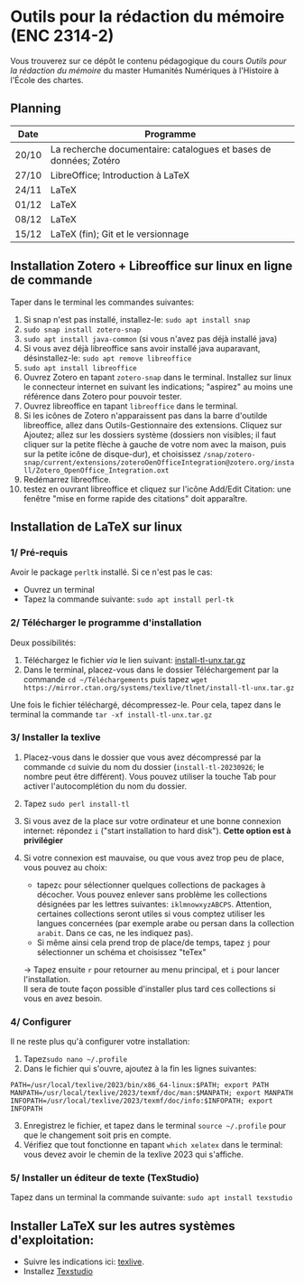 #  Outils pour la rédaction du mémoire (ENC 2314-2)

Vous trouverez sur ce dépôt le contenu pédagogique du cours *Outils pour la rédaction du mémoire*  du master Humanités Numériques  à l'Histoire à l'École des chartes.

## Planning

|Date|Programme|
|-- |-- |
|20/10|La recherche documentaire: catalogues et bases de données; Zotéro|
|27/10|LibreOffice; Introduction à LaTeX|
|24/11|LaTeX|
|01/12|LaTeX|
|08/12|LaTeX|
|15/12|LaTeX (fin); Git et le versionnage|


## Installation Zotero + Libreoffice sur linux en ligne de commande

Taper dans le terminal les commandes suivantes:

1.  Si snap n'est pas installé, installez-le: `sudo apt install snap`
1. `sudo snap install zotero-snap` 
2. `sudo apt install java-common` (si vous n'avez pas déjà installé java)
3. Si vous avez déjà libreoffice sans avoir installé java auparavant, désinstallez-le: `sudo apt remove libreoffice`
4. `sudo apt install libreoffice`
5. Ouvrez Zotero en tapant `zotero-snap` dans le terminal. Installez sur linux le connecteur internet en suivant les indications;  "aspirez" au moins une référence dans Zotero pour pouvoir tester.
6. Ouvrez libreoffice en tapant `libreoffice` dans le terminal.
7. Si les icônes de Zotero n'apparaissent pas dans la barre d'outilde libreoffice, allez dans Outils-Gestionnaire des extensions.  Cliquez sur Ajoutez;  allez sur les dossiers système (dossiers non visibles; il faut cliquer sur la petite flèche à gauche de votre nom avec la maison, puis sur la petite icône de disque-dur), et choisissez `/snap/zotero-snap/current/extensions/zoteroOenOfficeIntegration@zotero.org/install/Zotero_OpenOffice_Integration.oxt`
7. Redémarrez libreoffice.
8. testez en ouvrant libreoffice et cliquez sur l'icône Add/Edit Citation: une fenêtre "mise en forme rapide des citations" doit apparaître.


## Installation de LaTeX sur linux


### 1/ Pré-requis

Avoir le package `perltk` installé. Si ce n'est pas le cas:
- Ouvrez un terminal
- Tapez la commande suivante: `sudo apt install perl-tk` 


### 2/ Télécharger le programme d'installation

Deux possibilités: 

1. Téléchargez le fichier *via* le lien suivant: [install-tl-unx.tar.gz](https://mirror.ctan.org/systems/texlive/tlnet/install-tl-unx.tar.gz)
2. Dans le terminal, placez-vous dans le dossier Téléchargement par la commande `cd ~/Téléchargements` puis tapez `wget https://mirror.ctan.org/systems/texlive/tlnet/install-tl-unx.tar.gz`

Une fois le fichier téléchargé, décompressez-le. Pour cela,  tapez dans le terminal la commande `tar -xf install-tl-unx.tar.gz`


### 3/ Installer la texlive

1. Placez-vous dans le dossier que vous avez décompressé par la commande `cd` suivie du nom du dossier (`install-tl-20230926`; le nombre peut être différent). Vous pouvez utiliser la touche Tab pour activer l'autocomplétion du nom du dossier.
2. Tapez `sudo perl install-tl`
3. Si vous avez de la place sur votre ordinateur et une bonne connexion internet: répondez `i` ("start installation to hard disk"). **Cette option est à privilégier**
4. Si votre connexion est mauvaise, ou que vous avez trop peu de place, vous pouvez au choix:
	- tapez`c` pour sélectionner quelques collections de packages à décocher. Vous pouvez enlever sans problème les collections désignées par les lettres suivantes: `iklmnowxyzABCPS`. Attention, certaines collections seront utiles si vous comptez utiliser les langues concernées (par exemple arabe ou persan dans la collection `arabit`. Dans ce cas, ne les indiquez pas).
	- Si même ainsi cela prend trop de place/de temps, tapez `j` pour sélectionner un schéma et choisissez "teTex"   

	-> Tapez ensuite `r` pour retourner au menu principal, et `i` pour lancer l'installation.  
Il sera de toute façon possible d'installer plus tard ces collections si vous en avez besoin. 

### 4/ Configurer

Il ne reste plus qu'à configurer votre installation:

1. Tapez`sudo nano ~/.profile`
2. Dans le fichier qui s'ouvre, ajoutez à la fin les lignes suivantes: 

```
PATH=/usr/local/texlive/2023/bin/x86_64-linux:$PATH; export PATH
MANPATH=/usr/local/texlive/2023/texmf/doc/man:$MANPATH; export MANPATH
INFOPATH=/usr/local/texlive/2023/texmf/doc/info:$INFOPATH; export INFOPATH
```

3. Enregistrez le fichier, et tapez dans le terminal `source ~/.profile` pour que le changement soit pris en compte.
4. Vérifiez que tout fonctionne en tapant `which xelatex` dans le terminal: vous devez avoir le chemin de la texlive 2023 qui s'affiche.


### 5/ Installer un éditeur de texte (TexStudio)

Tapez dans un terminal la commande suivante: `sudo apt install texstudio` 

## Installer LaTeX sur les autres systèmes d'exploitation:

- Suivre les indications ici: [texlive](https://tug.org/texlive/).
- Installez [Texstudio](https://www.texstudio.org/)



